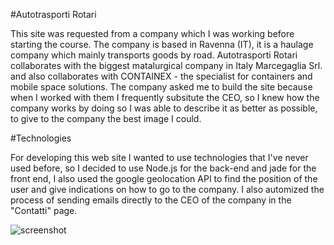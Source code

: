 #Autotrasporti Rotari 

This site was requested from a company which I was working before starting the course. The company is based in Ravenna (IT), it is a haulage company which mainly transports goods by road. 
Autotrasporti Rotari collaborates with the biggest matalurgical company in Italy Marcegaglia Srl. and also collaborates with CONTAINEX - the specialist for containers and mobile space solutions.
The company asked me to build the site because when I worked with them I frequently subsitute the CEO, so I knew how the company works by doing so I was able to describe it as better as possible, to give to the company the best image I could.

#Technologies 

For developing this web site I wanted to use technologies that I've never used before, so I decided to use Node.js for the back-end and jade for the front end, I also used the google geolocation API to find the position of the user and give indications on how to go to the company. I also automized the process of sending emails directly to the CEO of the company in the "Contatti" page.

![screenshot](http://i.imgur.com/UGDn1V8.png)

